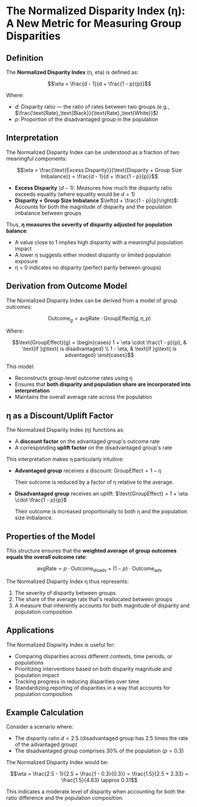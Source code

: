 # The Normalized Disparity Index (η): A New Metric for Measuring Group Disparities

## Definition

The **Normalized Disparity Index** (η, eta) is defined as:

$$\eta = \frac{d - 1}{d + \frac{1 - p}{p}}$$

Where:
* $d$: Disparity ratio — the ratio of rates between two groups (e.g., $\frac{\text{Rate}_\text{Black}}{\text{Rate}_\text{White}}$)
* $p$: Proportion of the disadvantaged group in the population

## Interpretation

The Normalized Disparity Index can be understood as a fraction of two meaningful components:

$$\eta = \frac{\text{Excess Disparity}}{\text{Disparity + Group Size Imbalance}} = \frac{d - 1}{d + \frac{1 - p}{p}}$$

* **Excess Disparity** $(d - 1)$: Measures how much the disparity ratio exceeds equality (where equality would be $d = 1$)
* **Disparity + Group Size Imbalance** $\left(d + \frac{1 - p}{p}\right)$: Accounts for both the magnitude of disparity and the population imbalance between groups

Thus, **η measures the severity of disparity adjusted for population balance**:
* A value close to 1 implies high disparity with a meaningful population impact
* A lower η suggests either modest disparity or limited population exposure
* η = 0 indicates no disparity (perfect parity between groups)


## Derivation from Outcome Model

The Normalized Disparity Index can be derived from a model of group outcomes:

$$\text{Outcome}_g = \text{avgRate} \cdot \text{GroupEffect}(g, \eta, p)$$

Where:

$$\text{GroupEffect}(g) = 
\begin{cases} 
1 + \eta \cdot \frac{1 - p}{p}, & \text{if }g\text{ is disadvantaged} \\
1 - \eta, & \text{if }g\text{ is advantaged} 
\end{cases}$$

This model:
* Reconstructs group-level outcome rates using η
* Ensures that **both disparity and population share are incorporated into interpretation**
* Maintains the overall average rate across the population

## η as a Discount/Uplift Factor

The Normalized Disparity Index (η) functions as:
* A **discount factor** on the advantaged group's outcome rate
* A corresponding **uplift factor** on the disadvantaged group's rate

This interpretation makes η particularly intuitive:

* **Advantaged group** receives a discount: $\text{GroupEffect} = 1 - \eta$
  
  Their outcome is reduced by a factor of η relative to the average.

* **Disadvantaged group** receives an uplift: $\text{GroupEffect} = 1 + \eta \cdot \frac{1 - p}{p}$
  
  Their outcome is increased proportionally to both η and the population size imbalance.

## Properties of the Model

This structure ensures that the **weighted average of group outcomes equals the overall outcome rate**:

$$\text{avgRate} = p \cdot \text{Outcome}_\text{disadv} + (1 - p) \cdot \text{Outcome}_\text{adv}$$

The Normalized Disparity Index η thus represents:
1. The severity of disparity between groups
2. The share of the average rate that's reallocated between groups
3. A measure that inherently accounts for both magnitude of disparity and population composition

## Applications

The Normalized Disparity Index is useful for:
* Comparing disparities across different contexts, time periods, or populations
* Prioritizing interventions based on both disparity magnitude and population impact
* Tracking progress in reducing disparities over time
* Standardizing reporting of disparities in a way that accounts for population composition

## Example Calculation

Consider a scenario where:
* The disparity ratio $d = 2.5$ (disadvantaged group has 2.5 times the rate of the advantaged group)
* The disadvantaged group comprises 30% of the population ($p = 0.3$)

The Normalized Disparity Index would be:

$$\eta = \frac{2.5 - 1}{2.5 + \frac{1 - 0.3}{0.3}} = \frac{1.5}{2.5 + 2.33} = \frac{1.5}{4.83} \approx 0.31$$

This indicates a moderate level of disparity when accounting for both the ratio difference and the population composition.